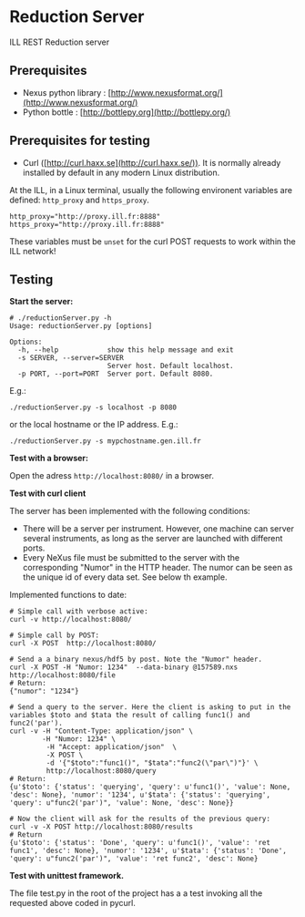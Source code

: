 Reduction Server
===============

ILL REST Reduction server

Prerequisites
-------------
  - Nexus python library : [http://www.nexusformat.org/](http://www.nexusformat.org/)
  - Python bottle : [http://bottlepy.org](http://bottlepy.org/)


Prerequisites for testing
-------------------------

  - Curl ([http://curl.haxx.se](http://curl.haxx.se/)). It is normally already installed by default in any modern Linux distribution.

At the ILL, in a Linux terminal, usually the following environent variables are defined: `http_proxy` and `https_proxy`.

```
http_proxy="http://proxy.ill.fr:8888"
https_proxy="http://proxy.ill.fr:8888"
```

These variables must be `unset` for the curl POST requests to work within the ILL network!

Testing
-------------------------

**Start the server:**

```
# ./reductionServer.py -h
Usage: reductionServer.py [options]

Options:
  -h, --help            show this help message and exit
  -s SERVER, --server=SERVER
                        Server host. Default localhost.
  -p PORT, --port=PORT  Server port. Default 8080.
```

E.g.:

```
./reductionServer.py -s localhost -p 8080
```

or the local hostname or the IP address. E.g.:

```
./reductionServer.py -s mypchostname.gen.ill.fr
```



**Test with a browser:**

Open the adress ```http://localhost:8080/``` in a browser.


**Test with curl client**

The server has been implemented with the following conditions:
- There will be a server per instrument. However, one machine can server several instruments, as long as the server are launched with different ports.
- Every NeXus file must be submitted to the server with the corresponding "Numor" in the HTTP header. The numor can be seen as the unique id of every data set. See below th example. 

Implemented functions to date:

```
# Simple call with verbose active:
curl -v http://localhost:8080/

# Simple call by POST:
curl -X POST  http://localhost:8080/

# Send a a binary nexus/hdf5 by post. Note the "Numor" header.
curl -X POST -H "Numor: 1234"  --data-binary @157589.nxs http://localhost:8080/file
# Return:
{"numor": "1234"}

# Send a query to the server. Here the client is asking to put in the variables $toto and $tata the result of calling func1() and func2('par'). 
curl -v -H "Content-Type: application/json" \
        -H "Numor: 1234" \
         -H "Accept: application/json"  \
         -X POST \
         -d '{"$toto":"func1()", "$tata":"func2(\"par\")"}' \
         http://localhost:8080/query
# Return:
{u'$toto': {'status': 'querying', 'query': u'func1()', 'value': None, 'desc': None}, 'numor': '1234', u'$tata': {'status': 'querying', 'query': u"func2('par')", 'value': None, 'desc': None}}         

# Now the client will ask for the results of the previous query:
curl -v -X POST http://localhost:8080/results
# Return
{u'$toto': {'status': 'Done', 'query': u'func1()', 'value': 'ret func1', 'desc': None}, 'numor': '1234', u'$tata': {'status': 'Done', 'query': u"func2('par')", 'value': 'ret func2', 'desc': None}
```

**Test with unittest framework.**

The file test.py in the root of the project has a a test invoking all the requested above coded in pycurl.

